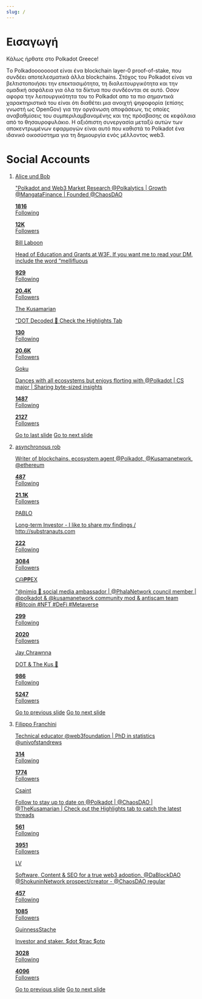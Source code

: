```yaml
---
slug: /
---
```

# Εισαγωγή

Κάλως ήρθατε στο Polkadot Greece!

Tο Polkadoooooooot είναι ένα blockchain layer-0 proof-of-stake,  που συνδέει αποτελεσματικά άλλα blockchains. Στόχος του Polkadot είναι να βελτιστοποιήσει την επεκτασιμότητα, τη διαλειτουργικότητα και την ομαδική ασφάλεια για όλα τα δίκτυα που συνδέονται σε αυτό.
Οσον αφορα την λειτουργικότητα του το Polkadot απο τα πιο σημαντικά χαρακτηριστικά του είναι ότι διαθέτει μια ανοιχτή ψηφοφορία (επίσης γνωστή ως OpenGov) για την οργάνωση αποφάσεων, τις οποίες αναβαθμίσεις του συμπεριλαμβανομένης και της πρόσβασης σε κεφάλαια από το θησαυροφυλάκιο.
Η αξιόπιστη συνεργασία μεταξύ αυτών των αποκεντρωμένων εφαρμογών είναι αυτό που καθιστά το Polkadot ένα ιδανικό οικοσύστημα για τη δημιουργία ενός μέλλοντος web3.


# Social Accounts

<section class="carousel" aria-label="Gallery">
  <ol class="carousel__viewport">
    <li id="carousel__slide1"
        tabindex="0"
        class="carousel__slide">
        <a href="https://twitter.com" target="_blank">
        <div class="profile"> 
        <div class="profile-image">
        </div>
        <p class="username">Alice und Bob</p>
        <p class="bio">"Polkadot and Web3 Market Research @Polkalytics | Growth @MangataFinance | Founded @ChaosDAO</p>
        <p class="following"><b >1816</b><br/>Following</p>
        <p class="followers"><b>12Κ</b><br/>Followers</p>
         </div>
         </a>
             <a href="https://twitter.com" target="_blank">
        <div class="profile"> 
        <div class="profile-image">
        </div>
        <p class="username">Bill Laboon</p>
        <p class="bio">Head of Education and Grants at W3F. If you want me to read your DM, include the word “mellifluous</p>
        <p class="following"><b >929</b><br/>Following</p>
        <p class="followers"><b>20.4Κ</b><br/>Followers</p>
         </div>
         </a>  <a href="https://twitter.com" target="_blank">
        <div class="profile"> 
        <div class="profile-image">
        </div>
        <p class="username">The Kusamarian</p>
        <p class="bio">"DOT Decoded 🧠 Check the Highlights Tab</p>
        <p class="following"><b >130</b><br/>Following</p>
        <p class="followers"><b>20.6K</b><br/>Followers</p>
         </div>
         </a>  <a href="https://twitter.com" target="_blank">
        <div class="profile"> 
        <div class="profile-image">
        </div>
        <p class="username">Goku</p>
        <p class="bio">Dances with all ecosystems but enjoys florting with @Polkadot | CS major | Sharing byte-sized insights</p>
        <p class="following"><b >1487</b><br/>Following</p>
        <p class="followers"><b>2127</b><br/>Followers</p>
         </div>
         </a>
      <div class="carousel__snapper">
        <a href="#carousel__slide4"
           class="carousel__prev">Go to last slide</a>
        <a href="#carousel__slide2"
           class="carousel__next">Go to next slide</a>
      </div>
    </li>
    <li id="carousel__slide2"
        tabindex="0"
        class="carousel__slide">
         <a href="https://twitter.com" target="_blank">
        <div class="profile"> 
        <div class="profile-image">
        </div>
        <p class="username">asynchronous rob</p>
        <p class="bio">Writer of blockchains. ecosystem agent @Polkadot, @Kusamanetwork, @ethereum</p>
        <p class="following"><b >487</b><br/>Following</p>
        <p class="followers"><b>21.1Κ</b><br/>Followers</p>
         </div>
         </a>
             <a href="https://twitter.com" target="_blank">
        <div class="profile"> 
        <div class="profile-image">
        </div>
        <p class="username">PABLO</p>
        <p class="bio">Long-term Investor - I like to share my findings / http://substranauts.com </p>
        <p class="following"><b>222</b><br/>Following</p>
        <p class="followers"><b>3084</b><br/>Followers</p>
         </div>
         </a>  <a href="https://twitter.com" target="_blank">
        <div class="profile"> 
        <div class="profile-image">
        </div>
        <p class="username">ᑕᗩ₱₱EX</p>
        <p class="bio">"@nimiq 🤝 social media ambassador | @PhalaNetwork council member | @polkadot & @kusamanetwork community mod & antiscam team #Bitcoin #NFT #DeFi #Metaverse</p>
        <p class="following"><b >299</b><br/>Following</p>
        <p class="followers"><b>2020</b><br/>Followers</p>
         </div>
         </a>  <a href="https://twitter.com" target="_blank">
        <div class="profile"> 
        <div class="profile-image">
        </div>
        <p class="username">Jay Chrawnna</p>
        <p class="bio">DOT & The Kus 🧈</p>
        <p class="following"><b >986</b><br/>Following</p>
        <p class="followers"><b>5247</b><br/>Followers</p>
         </div>
         </a>
      <div class="carousel__snapper"></div>
      <a href="#carousel__slide1"
         class="carousel__prev">Go to previous slide</a>
      <a href="#carousel__slide3"
         class="carousel__next">Go to next slide</a>
    </li>
    <li id="carousel__slide3"
        tabindex="0"
        class="carousel__slide">
<a href="https://twitter.com" target="_blank">
        <div class="profile"> 
        <div class="profile-image">
        </div>
        <p class="username">Filippo Franchini</p>
        <p class="bio">Technical educator @web3foundation | PhD in statistics @univofstandrews</p>
        <p class="following"><b >314</b><br/>Following</p>
        <p class="followers"><b>1774</b><br/>Followers</p>
         </div>
         </a>
         <a href="https://twitter.com" target="_blank">
        <div class="profile"> 
        <div class="profile-image">
        </div>
        <p class="username">Csaint</p>
        <p class="bio">Follow to stay up to date on @Polkadot | @ChaosDAO | @TheKusamarian | Check out the Highlights tab to catch the latest threads</p>
        <p class="following"><b >561</b><br/>Following</p>
        <p class="followers"><b>3951</b><br/>Followers</p>
         </div>
         </a>
         <a href="https://twitter.com" target="_blank">
        <div class="profile"> 
        <div class="profile-image">
        </div>
        <p class="username">LV</p>
        <p class="bio">Software, Content & SEO for a true web3 adoption. @DaBlockDAO @ShokuninNetwork prospect/creator - @ChaosDAO regular</p>
        <p class="following"><b >457</b><br/>Following</p>
        <p class="followers"><b>1085</b><br/>Followers</p>
         </div>
         </a>
         <a href="https://twitter.com" target="_blank">
        <div class="profile"> 
        <div class="profile-image">
        </div>
        <p class="username">GuinnessStache</p>
        <p class="bio">Investor and staker. $dot $trac $otp</p>
        <p class="following"><b >3028</b><br/>Following</p>
        <p class="followers"><b>4096</b><br/>Followers</p>
         </div>
         </a>
      <div class="carousel__snapper"></div>
      <a href="#carousel__slide2"
         class="carousel__prev">Go to previous slide</a>
      <a href="#carousel__slide4"
         class="carousel__next">Go to next slide</a>
    </li>
  </ol>
</section>
  
